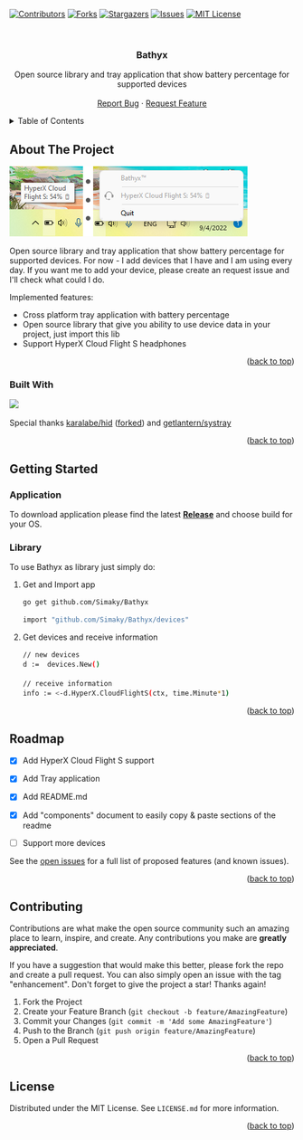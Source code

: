 [![Contributors][contributors-shield]][contributors-url]
[![Forks][forks-shield]][forks-url]
[![Stargazers][stars-shield]][stars-url]
[![Issues][issues-shield]][issues-url]
[![MIT License][license-shield]][license-url]



<!-- PROJECT LOGO -->
<br />
<div align="center">
  <a href="https://github.com/Simaky/Bathyx">
    <!--<img src="images/logo.png" alt="Logo" width="80" height="80">-->
  </a>

<h3 align="center">Bathyx</h3>

  <p align="center">
    Open source library and tray application that show battery percentage for supported devices
   <!-- <br />
    <a href="https://github.com/Simaky/Bathyx/issues"><strong>Explore the docs »</strong></a>
 -->    
<br />
    <br />
    <a href="https://github.com/Simaky/Bathyx/issues">Report Bug</a>
    ·
    <a href="https://github.com/Simaky/Bathyx/issues">Request Feature</a>
  </p>
</div>



<!-- TABLE OF CONTENTS -->
<details>
  <summary>Table of Contents</summary>
  <ol>
    <li>
      <a href="#about-the-project">About The Project</a>
      <ul>
        <li><a href="#built-with">Built With</a></li>
      </ul>
    </li>
    <li>
      <a href="#getting-started">Getting Started</a>
      <ul>
        <li><a href="#prerequisites">Prerequisites</a></li>
        <li><a href="#installation">Installation</a></li>
      </ul>
    </li>
    <li><a href="#roadmap">Roadmap</a></li>
    <li><a href="#contributing">Contributing</a></li>
    <li><a href="#license">License</a></li>
  </ol>
</details>



<!-- ABOUT THE PROJECT -->
## About The Project

![Bathyx Screen Shot][product-screenshot]

Open source library and tray application that show battery percentage for supported devices.
For now - I add devices that I have and I am using every day.
If you want me to add your device, please create an request issue and I'll check what could I do.

Implemented features:
* Cross platform tray application with battery percentage
* Open source library that give you ability to use device data in your project, just import this lib
* Support HyperX Cloud Flight S headphones

<p align="right">(<a href="#readme-top">back to top</a>)</p>



### Built With


<img src="https://upload.wikimedia.org/wikipedia/commons/thumb/0/05/Go_Logo_Blue.svg/512px-Go_Logo_Blue.svg.png?20191207190041" width="100">

Special thanks [karalabe/hid](https://github.com/karalabe/hid) ([forked](https://github.com/Simaky/hid-v2)) and [getlantern/systray](github.com/getlantern/systray)

<p align="right">(<a href="#readme-top">back to top</a>)</p>



<!-- GETTING STARTED -->
## Getting Started

### Application

To download application please find the latest **[Release](https://github.com/Simaky/Bathyx/releases)** and choose build for your OS.

### Library

To use Bathyx as library just simply do:

1. Get and Import app
   ```sh
   go get github.com/Simaky/Bathyx
   ```

   ```sh
   import "github.com/Simaky/Bathyx/devices"
   ```
2. Get devices and receive information
   ```sh
   // new devices
   d :=  devices.New()
   
   // receive information
   info := <-d.HyperX.CloudFlightS(ctx, time.Minute*1)
   ```

<p align="right">(<a href="#readme-top">back to top</a>)</p>


<!-- ROADMAP -->
## Roadmap

- [x] Add HyperX Cloud Flight S support
- [x] Add Tray application
- [x] Add README.md
- [x] Add "components" document to easily copy & paste sections of the readme
- [ ] Support more devices


See the [open issues](https://github.com/othneildrew/Best-README-Template/issues) for a full list of proposed features (and known issues).

<p align="right">(<a href="#readme-top">back to top</a>)</p>



<!-- CONTRIBUTING -->
## Contributing

Contributions are what make the open source community such an amazing place to learn, inspire, and create. Any contributions you make are **greatly appreciated**.

If you have a suggestion that would make this better, please fork the repo and create a pull request. You can also simply open an issue with the tag "enhancement".
Don't forget to give the project a star! Thanks again!

1. Fork the Project
2. Create your Feature Branch (`git checkout -b feature/AmazingFeature`)
3. Commit your Changes (`git commit -m 'Add some AmazingFeature'`)
4. Push to the Branch (`git push origin feature/AmazingFeature`)
5. Open a Pull Request

<p align="right">(<a href="#readme-top">back to top</a>)</p>



<!-- LICENSE -->
## License

Distributed under the MIT License. See `LICENSE.md` for more information.

<p align="right">(<a href="#readme-top">back to top</a>)</p>

<!-- MARKDOWN LINKS & IMAGES -->
<!-- https://www.markdownguide.org/basic-syntax/#reference-style-links -->
[contributors-shield]: https://img.shields.io/github/contributors/Simaky/Bathyx.svg?style=for-the-badge
[contributors-url]: https://github.com/Simaky/Bathyx/graphs/contributors
[forks-shield]: https://img.shields.io/github/forks/Simaky/Bathyx.svg?style=for-the-badge
[forks-url]: https://github.com/Simaky/Bathyx/network/members
[stars-shield]: https://img.shields.io/github/stars/Simaky/Bathyx.svg?style=for-the-badge
[stars-url]: https://github.com/Simaky/Bathyx/stargazers
[issues-shield]: https://img.shields.io/github/issues/Simaky/Bathyx.svg?style=for-the-badge
[issues-url]: https://github.com/Simaky/Bathyx/issues
[license-shield]: https://img.shields.io/github/license/Simaky/Bathyx.svg?style=for-the-badge
[license-url]: https://github.com/Simaky/Bathyx/blob/master/LICENSE.txt
[product-screenshot]: .github/screenshot.png